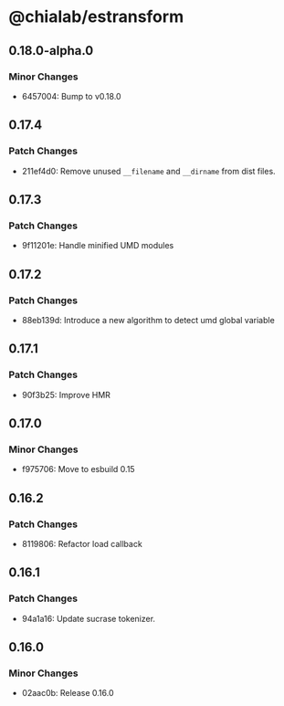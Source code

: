 # @chialab/estransform

## 0.18.0-alpha.0

### Minor Changes

- 6457004: Bump to v0.18.0
## 0.17.4

### Patch Changes

- 211ef4d0: Remove unused `__filename` and `__dirname` from dist files.

## 0.17.3

### Patch Changes

- 9f11201e: Handle minified UMD modules

## 0.17.2

### Patch Changes

- 88eb139d: Introduce a new algorithm to detect umd global variable

## 0.17.1

### Patch Changes

- 90f3b25: Improve HMR

## 0.17.0

### Minor Changes

- f975706: Move to esbuild 0.15

## 0.16.2

### Patch Changes

- 8119806: Refactor load callback

## 0.16.1

### Patch Changes

- 94a1a16: Update sucrase tokenizer.

## 0.16.0

### Minor Changes

- 02aac0b: Release 0.16.0

